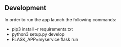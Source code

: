 ## Development

In order to run the app launch the following commands:
- pip3 install –r requirements.txt
- python3 setup.py develop
- FLASK_APP=myservice flask run